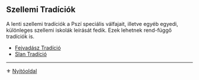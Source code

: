 ## Szellemi Tradíciók

A lenti szellemi tradíciók a Pszí speciális válfajait, illetve egyéb egyedi, különleges szellemi iskolák leírását fedik. Ezek lehetnek rend-függő tradíciók is.

- [Fejvadász Tradíció](053_01_fejvadasz_tradicio.md)
- [Slan Tradíció](053_02_slan_tradicio.md)

---

⚜️ [Nyitóoldal](start.md)
